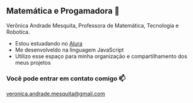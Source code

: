## Matemática e Progamadora 🫶


Verônica Andrade Mesquita, Professora de Matemática, Tecnologia e Robotica. 
- Estou estuadando no [Alura](https://www.alura.com.br)
- Me desenvolveldo na linguagem JavaScript
- Utilizo esse espaço para minha organização e compartilhamento dos meus projetos

### Você pode entrar em contato comigo 📫

veronica.andrade.mesquita@gmail.com



